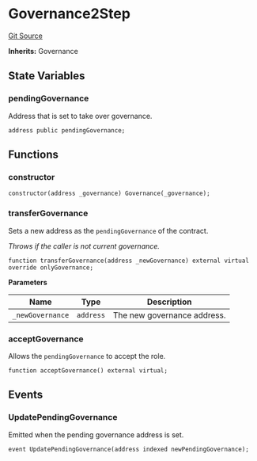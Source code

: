 # Governance2Step

[Git Source](https://github.com/yearn/tokenized-strategy-periphery/blob/master/src/utils/Governance2Step.sol)

**Inherits:**
Governance

## State Variables

### pendingGovernance

Address that is set to take over governance.

```solidity
address public pendingGovernance;
```

## Functions

### constructor

```solidity
constructor(address _governance) Governance(_governance);
```

### transferGovernance

Sets a new address as the `pendingGovernance` of the contract.

*Throws if the caller is not current governance.*

```solidity
function transferGovernance(address _newGovernance) external virtual override onlyGovernance;
```

**Parameters**

|Name|Type|Description|
|----|----|-----------|
|`_newGovernance`|`address`|The new governance address.|

### acceptGovernance

Allows the `pendingGovernance` to accept the role.

```solidity
function acceptGovernance() external virtual;
```

## Events

### UpdatePendingGovernance

Emitted when the pending governance address is set.

```solidity
event UpdatePendingGovernance(address indexed newPendingGovernance);
```
